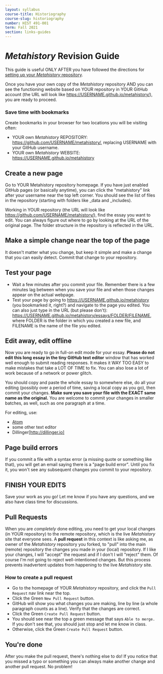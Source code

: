 ```yaml
---
layout: syllabus
course-title: Historiography
course-slug: historiography
number: HIST 491-001
term: Fall 2021
section: links-guides
---
```


# _Metahistory_ Revision Guide

This guide is useful ONLY AFTER you have followed the directions for [setting up your _Metahistory_ repository](metahistory-setup).

Once you have your own copy of the _Metahistory_ repository AND you can see the functioning website based on YOUR repository in YOUR GitHub account (the URL will look like https://USERNAME.github.io/metahistory/), you are ready to proceed.

### Save time with bookmarks
Create bookmarks in your browser for two locations you will be visiting often:
- YOUR own _Metahistory_ REPOSITORY: https://github.com/USERNAME/metahistory/, replacing USERNAME with your GitHub username.
- YOUR own _Metahistory_ WEBSITE: https://USERNAME.github.io/metahistory

## Create a new page
Go to YOUR Metahistory repository homepage. If you have just enabled GitHub pages (or basically anytime), you can click the "metahistory" link after your username near the top left corner. You should see the list of files in the repository (starting with folders like _data and _includes).

Working in YOUR repository (the URL will look like https://github.com/USERNAME/metahistory/), find the essay you want to edit. You can always figure out where to go by looking at the URL of the original page. The folder structure in the repository is reflected in the URL.

## Make a simple change near the top of the page
It doesn't matter what you change, but keep it simple and make a change that you can easily detect. Commit that change to your repository.

## Test your page
- Wait a few minutes after you commit your file. Remember there is a few minutes lag between when you save your file and when those changes appear on the actual webpage.
- Test your page by going to https://USERNAME.github.io/metahistory (you bookmarked it, right?) and navigate to the page you edited. You can also just type in the URL (but please don't): https://USERNAME.github.io/metahistory/essays/FOLDER/FILENAME, where FOLDER is the folder in which you created a new file, and FILENAME is the name of the file you edited.

## Edit away, edit offline
Now you are ready to go in full-on edit mode for your essay. **Please do not edit this long essay in the tiny GitHub text editor** window that has worked well enough to submit reading responses. It makes it WAY TOO EASY to make mistakes that take a LOT OF TIME to fix. You can also lose a lot of work because of a network or power glitch.

You should copy and paste the whole essay to somewhere else, do all your editing (possibly over a period of time, saving a local copy as you go), then commit your changes. **Make sure you save your file with the EXACT same name as the original.** You are welcome to commit your changes in smaller batches, as well, such as one paragraph at a time.

For editing, use:
- [Atom](http://atom.io)
- some other text editor
- Dillinger[http://dillinger.io]

## Page build errors
If you commit a file with a syntax error (a missing quote or something like that), you will get an email saying there is a "page build error". Until you fix it, you won't see any subsequent changes you commit to your repository.

## FINISH YOUR EDITS
Save your work as you go! Let me know if you have any questions, and we also have class time for discussions.

## Pull Requests
When you are *completely* done editing, you need to get your local changes (in YOUR repository) to the remote repository, which is the live _Metahistory_ site that everyone sees. A **pull request** in this context is like asking me, as owner of the _Metahistory_ repository you forked, to "pull" into the main (remote) repository the changes you made in your (local) repository. If I like your changes, I will "accept" the request and if I don't I will "reject" them. Of course I'm not going to reject well-intentioned changes. But this process prevents inadvertent updates from happening to the live _Metahistory_ site.

### How to create a pull request
- Go to the homepage of YOUR _Metahistory_ repository, and click the `Pull Request` nav link near the top.
- Click the Green `New Pull Request` button.
- GitHub will show you what changes you are making, line by line (a whole paragraph counts as a line). Verify that the changes are correct.
- Click the Green `Create Pull Request` button.
- You should see near the top a green message that says `Able to merge.` If you don't see that, you should just stop and let me know in class.
- Otherwise, click the Green `Create Pull Request` button.


## You're done
After you make the pull request, there's nothing else to do! If you notice that you missed a typo or something you can always make another change and another pull request. No problem!
